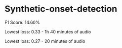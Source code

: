 # Synthetic-onset-detection

F1 Score: 14.60%

Lowest loss: 0.33 - 1h 40 minutes of audio

Lowest loss: 0.27 - 20 minutes of audio
